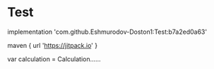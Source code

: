 # Test
implementation 'com.github.Eshmurodov-Doston1:Test:b7a2ed0a63'

maven { url 'https://jitpack.io' }

var calculation = Calculation......
